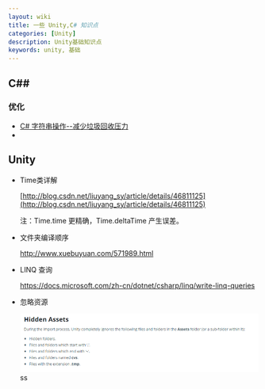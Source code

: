 ```yaml
---
layout: wiki
title: 一些 Unity,C# 知识点
categories: [Unity]
description: Unity基础知识点
keywords: unity, 基础
---
```

## C## 

### 优化

- [C# 字符串操作--减少垃圾回收压力](http://blog.csdn.net/jiankunking/article/details/49702803)
- ​

## Unity

- Time类详解

  [http://blog.csdn.net/liuyang_sy/article/details/46811125](http://blog.csdn.net/liuyang_sy/article/details/46811125)

  注：Time.time 更精确，Time.deltaTime 产生误差。

- 文件夹编译顺序

  http://www.xuebuyuan.com/571989.html

- LINQ 查询

  https://docs.microsoft.com/zh-cn/dotnet/csharp/linq/write-linq-queries

- 忽略资源

  ![HideAssets](\Img\Unity\asset\HideAssets.png)ss 